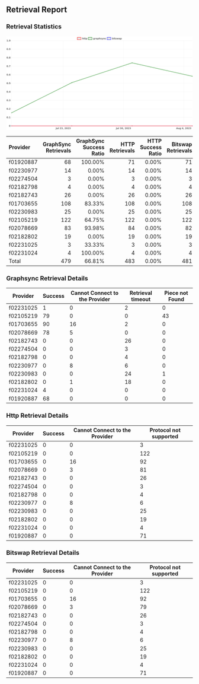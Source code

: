 ## Retrieval Report
### Retrieval Statistics
<img src="https://raw.githubusercontent.com/data-preservation-programs/filplus-checker-assets/main/filecoin-project/filecoin-plus-large-datasets/issues/1671/1691459632484.png"/>

| Provider  | GraphSync Retrievals | GraphSync Success Ratio | HTTP Retrievals | HTTP Success Ratio | Bitswap Retrievals | Bitswap Success Ratio |
| :-------- | -------------------: | ----------------------: | --------------: | -----------------: | -----------------: | --------------------: |
| f01920887 |                   68 |                 100.00% |              71 |              0.00% |                 71 |                 0.00% |
| f02230977 |                   14 |                   0.00% |              14 |              0.00% |                 14 |                 0.00% |
| f02274504 |                    3 |                   0.00% |               3 |              0.00% |                  3 |                 0.00% |
| f02182798 |                    4 |                   0.00% |               4 |              0.00% |                  4 |                 0.00% |
| f02182743 |                   26 |                   0.00% |              26 |              0.00% |                 26 |                 0.00% |
| f01703655 |                  108 |                  83.33% |             108 |              0.00% |                108 |                 0.00% |
| f02230983 |                   25 |                   0.00% |              25 |              0.00% |                 25 |                 0.00% |
| f02105219 |                  122 |                  64.75% |             122 |              0.00% |                122 |                 0.00% |
| f02078669 |                   83 |                  93.98% |              84 |              0.00% |                 82 |                 0.00% |
| f02182802 |                   19 |                   0.00% |              19 |              0.00% |                 19 |                 0.00% |
| f02231025 |                    3 |                  33.33% |               3 |              0.00% |                  3 |                 0.00% |
| f02231024 |                    4 |                 100.00% |               4 |              0.00% |                  4 |                 0.00% |
| Total     |                  479 |                  66.81% |             483 |              0.00% |                481 |                 0.00% |

### Graphsync Retrieval Details
| Provider  | Success | Cannot Connect to the Provider | Retrieval timeout | Piece not Found |
| --------- | ------- | ------------------------------ | ----------------- | --------------- |
| f02231025 | 1       | 0                              | 2                 | 0               |
| f02105219 | 79      | 0                              | 0                 | 43              |
| f01703655 | 90      | 16                             | 2                 | 0               |
| f02078669 | 78      | 5                              | 0                 | 0               |
| f02182743 | 0       | 0                              | 26                | 0               |
| f02274504 | 0       | 0                              | 3                 | 0               |
| f02182798 | 0       | 0                              | 4                 | 0               |
| f02230977 | 0       | 8                              | 6                 | 0               |
| f02230983 | 0       | 0                              | 24                | 1               |
| f02182802 | 0       | 1                              | 18                | 0               |
| f02231024 | 4       | 0                              | 0                 | 0               |
| f01920887 | 68      | 0                              | 0                 | 0               |

### Http Retrieval Details
| Provider  | Success | Cannot Connect to the Provider | Protocol not supported |
| --------- | ------- | ------------------------------ | ---------------------- |
| f02231025 | 0       | 0                              | 3                      |
| f02105219 | 0       | 0                              | 122                    |
| f01703655 | 0       | 16                             | 92                     |
| f02078669 | 0       | 3                              | 81                     |
| f02182743 | 0       | 0                              | 26                     |
| f02274504 | 0       | 0                              | 3                      |
| f02182798 | 0       | 0                              | 4                      |
| f02230977 | 0       | 8                              | 6                      |
| f02230983 | 0       | 0                              | 25                     |
| f02182802 | 0       | 0                              | 19                     |
| f02231024 | 0       | 0                              | 4                      |
| f01920887 | 0       | 0                              | 71                     |

### Bitswap Retrieval Details
| Provider  | Success | Cannot Connect to the Provider | Protocol not supported |
| --------- | ------- | ------------------------------ | ---------------------- |
| f02231025 | 0       | 0                              | 3                      |
| f02105219 | 0       | 0                              | 122                    |
| f01703655 | 0       | 16                             | 92                     |
| f02078669 | 0       | 3                              | 79                     |
| f02182743 | 0       | 0                              | 26                     |
| f02274504 | 0       | 0                              | 3                      |
| f02182798 | 0       | 0                              | 4                      |
| f02230977 | 0       | 8                              | 6                      |
| f02230983 | 0       | 0                              | 25                     |
| f02182802 | 0       | 0                              | 19                     |
| f02231024 | 0       | 0                              | 4                      |
| f01920887 | 0       | 0                              | 71                     |
